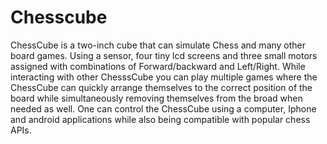 # Chesscube
ChessCube is a two-inch cube that can simulate Chess and many other board games. Using a sensor, four tiny lcd screens and three small motors assigned with combinations of Forward/backward and Left/Right. While interacting with other ChesssCube you can play multiple games where the ChessCube can quickly arrange themselves to the correct position of the board while simultaneously removing themselves from the broad when needed as well.
One can control the ChessCube using a computer, Iphone and android applications while also being compatible with popular chess APIs.
